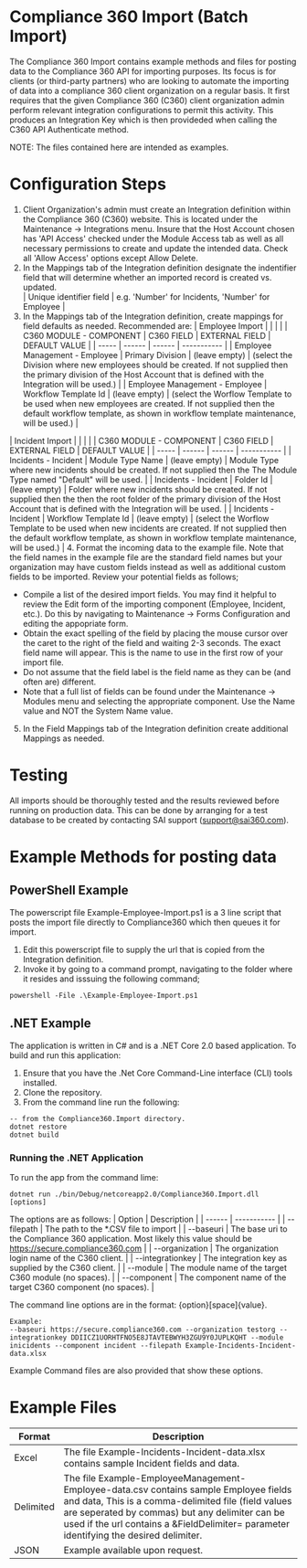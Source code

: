 # Compliance 360 Import (Batch Import)
The Compliance 360 Import contains example methods and files for posting data to the Compliance 360 API for importing purposes. Its focus is for clients (or third-party partners) who are looking to automate the importing of data into a compliance 360 client organization on a regular basis. It first requires that the given Compliance 360 (C360) client organization admin perform relevant integration configurations to permit this activity. This produces an Integration Key which is then provideded when calling the C360 API Authenticate method.

NOTE: The files contained here are intended as examples.

# Configuration Steps

1. Client Organization's admin must create an Integration definition within the Compliance 360 (C360) website. This is located under the Maintenance -> Integrations menu. Insure that the Host Account chosen has 'API Access' checked under the Module Access tab as well as all necessary permissions to create and update the intended data. Check all 'Allow Access' options except Allow Delete.
2. In the Mappings tab of the Integration definition designate the indentifier field that will determine whether an imported record is created vs. updated.  
| Unique identifier field | e.g. 'Number' for Incidents, 'Number' for Employee |
3. In the Mappings tab of the Integration definition, create mappings for field defaults as needed. Recommended are:
| Employee Import | | | |
| C360 MODULE - COMPONENT | C360 FIELD | EXTERNAL FIELD | DEFAULT VALUE |
| ----- | ------ | ------ | ----------- |
| Employee Management - Employee | Primary Division | (leave empty) | (select the Division where new employees should be created. If not supplied then the primary division of the Host Account that is defined with the Integration will be used.) |
| Employee Management - Employee | Workflow Template Id | (leave empty) | (select the Worflow Template to be used when new employees are created. If not supplied then the default workflow template, as shown in workflow template maintenance, will be used.) |

| Incident Import | | | |
| C360 MODULE - COMPONENT | C360 FIELD | EXTERNAL FIELD | DEFAULT VALUE |
| ----- | ------ | ------ | ----------- |
| Incidents - Incident | Module Type Name | (leave empty) | Module Type where new incidents should be created. If not supplied then the The Module Type named "Default" will be used. |
| Incidents - Incident | Folder Id | (leave empty) | Folder where new incidents should be created. If not supplied then the then the root folder of the primary division of the Host Account that is defined with the Integration will be used. |
| Incidents - Incident | Workflow Template Id | (leave empty) | (select the Worflow Template to be used when new incidents are created. If not supplied then the default workflow template, as shown in workflow template maintenance, will be used.) |
4. Format the incoming data to the example file. Note that the field names in the example file are the standard field names but your organization may have custom fields instead as well as additional custom fields to be imported. Review your potential fields as follows; 
* Compile a list of the desired import fields. You may find it helpful to review the Edit form of the importing component (Employee, Incident, etc.). Do this by navigating to Maintenance -> Forms Configuration and editing the appopriate form.
* Obtain the exact spelling of the field by placing the mouse cursor over the caret to the right of the field and waiting 2-3 seconds. The exact field name will appear. This is the name to use in the first row of your import file.
* Do not assume that the field label is the field name as they can be (and often are) different. 
* Note that a full list of fields can be found under the Maintenance -> Modules menu and selecting the appropriate component. Use the Name value and NOT the System Name value.
5. In the Field Mappings tab of the Integration definition create additional Mappings as needed.

# Testing
All imports should be thoroughly tested and the results reviewed before running on production data. This can be done by arranging for a test database to be created by contacting SAI support (support@sai360.com).

# Example Methods for posting data

## PowerShell Example

The powerscript file Example-Employee-Import.ps1 is a 3 line script that posts the import file directly to Compliance360 which then queues it for import. 
1. Edit this powerscript file to supply the url that is copied from the Integration definition.
2. Invoke it by going to a command prompt, navigating to the folder where it resides and isssuing the following command;
```
powershell -File .\Example-Employee-Import.ps1
```

## .NET Example

The application is written in C# and is a .NET Core 2.0 based application. To build and run this application: 
1. Ensure that you have the .Net Core Command-Line interface (CLI) tools installed. 
2. Clone the repository.
3. From the command line run the following:
```
-- from the Compliance360.Import directory.
dotnet restore
dotnet build
``` 

### Running the .NET Application
To run the app from the command lime:
```
dotnet run ./bin/Debug/netcoreapp2.0/Compliance360.Import.dll [options]
```
The options are as follows:
| Option | Description |
| ------ | ----------- |
| --filepath | The path to the *.CSV file to import |
| --baseuri | The base uri to the Compliance 360 application. Most likely this value should be https://secure.compliance360.com |
| --organization | The organization login name of the C360 client. |
| --integrationkey | The integration key as supplied by the C360 client. |
| --module | The module name of the target C360 module (no spaces). |
| --component | The component name of the target C360 component (no spaces). |

The command line options are in the format: {option}[space]{value}. 
```
Example: 
--baseuri https://secure.compliance360.com --organization testorg --integrationkey DDIICZ1UORHTFNO5E8JTAVTEBWYH3ZGU9Y0JUPLKQHT --module inicidents --component incident --filepath Example-Incidents-Incident-data.xlsx 
```

Example Command files are also provided that show these options. 

# Example Files
| Format | Description |
| ------ | ----------- |
| Excel | The file Example-Incidents-Incident-data.xlsx contains sample Incident fields and data. |
| Delimited | The file Example-EmployeeManagement-Employee-data.csv contains sample Employee fields and data, This is a comma-delimited file (field values are seperated by commas) but any delimiter can be used if the url contains a &FieldDelimiter= parameter identifying the desired delimiter. | 
| JSON | Example available upon request.

